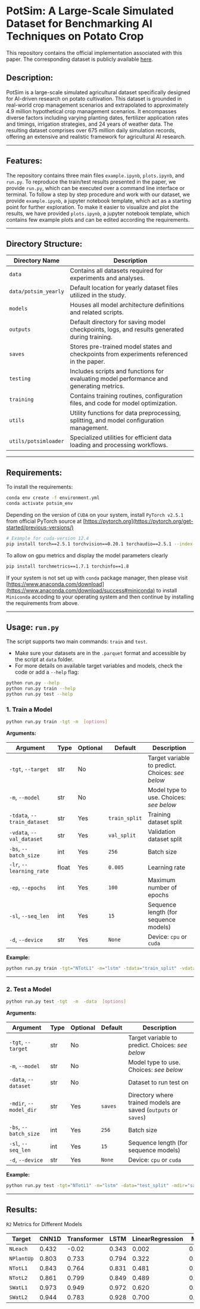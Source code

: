 # PotSim: A Large-Scale Simulated Dataset for Benchmarking AI Techniques on Potato Crop

This repository contains the official implementation associated with this paper. The corresponding dataset is publicly available [here](https://doi.org/10.7910/DVN/GQMDOV).

## Description:

PotSim is a large-scale simulated agricultural dataset specifically designed for AI-driven research on potato cultivation. This dataset is grounded in real-world crop management scenarios and extrapolated to approximately 4.9 million hypothetical crop management scenarios. It encompasses diverse factors including varying planting dates, fertilizer application rates and timings, irrigation strategies, and 24 years of weather data. The resulting dataset comprises over 675 million daily simulation records, offering an extensive and realistic framework for agricultural AI research.

---

## Features:

The repository contains three main files `example.ipynb`, `plots.ipynb`, and `run.py`. To reproduce the train/test results presented in the paper, we provide `run.py`, which can be executed over a command line interface or terminal. To follow a step by step procedure and work with our dataset, we provide `example.ipynb`, a jupyter notebook template, which act as a starting point for further exploration. To make it easier to visualize and plot the results, we have provided `plots.ipynb`, a jupyter notebook template, which contains few example plots and can be edited according the requirements.

---



## Directory Structure:

| Directory Name       | Description                                                                                  |
| -------------------- | -------------------------------------------------------------------------------------------- |
| `data`               | Contains all datasets required for experiments and analyses.                                 |
| `data/potsim_yearly` | Default location for yearly dataset files utilized in the study.                             |
| `models`             | Houses all model architecture definitions and related scripts.                               |
| `outputs`            | Default directory for saving model checkpoints, logs, and results generated during training. |
| `saves`              | Stores pre-trained model states and checkpoints from experiments referenced in the paper.    |
| `testing`            | Includes scripts and functions for evaluating model performance and generating metrics.      |
| `training`           | Contains training routines, configuration files, and code for model optimization.            |
| `utils`              | Utility functions for data preprocessing, splitting, and model configuration management.     |
| `utils/potsimloader` | Specialized utilities for efficient data loading and processing workflows.                   |



----

## Requirements:

To install the requirements:

```bash
conda env create -f environment.yml
conda activate potsim_env
```

Depending on the version of `CUDA` on your system, install `PyTorch v2.5.1` from official PyTorch source at [https://pytorch.org](https://pytorch.org/get-started/previous-versions/)

```bash
# Example for cuda-version 12.4
pip install torch==2.5.1 torchvision==0.20.1 torchaudio==2.5.1 --index-url https://download.pytorch.org/whl/cu124
```

To allow on gpu metrics and display the model parameters clearly

```bash
pip install torchmetrics==1.7.1 torchinfo==1.8
```

If your system is not set up with `conda` package manager, then please visit [https://www.anaconda.com/download](https://www.anaconda.com/download/success#miniconda) to install `Miniconda` accoding to your operating system and then continue by installing the requirements from above.




----

## Usage: `run.py`

The script supports two main commands: `train` and `test`.

- Make sure your datasets are in the `.parquet` format and accessible by the script at `data` folder.
- For more details on available target variables and models, check the code or add a `--help` flag:

```bash
python run.py --help
python run.py train --help
python run.py test --help
```

### 1. Train a Model

```bash
python run.py train -tgt -m  [options]
```

**Arguments:**

| Argument                    | Type  | Optional | Default       | Description                                      |
| --------------------------- | ----- | -------- | ------------- | ------------------------------------------------ |
| `-tgt`, `--target`          | str   | No       |               | Target variable to predict. Choices: _see below_ |
| `-m`, `--model`             | str   | No       |               | Model type to use. Choices: _see below_          |
| `-tdata`, `--train_dataset` | str   | Yes      | `train_split` | Training dataset split                           |
| `-vdata`, `--val_dataset`   | str   | Yes      | `val_split`   | Validation dataset split                         |
| `-bs`, `--batch_size`       | int   | Yes      | `256`         | Batch size                                       |
| `-lr`, `--learning_rate`    | float | Yes      | `0.005`       | Learning rate                                    |
| `-ep`, `--epochs`           | int   | Yes      | `100`         | Maximum number of epochs                         |
| `-sl`, `--seq_len`          | int   | Yes      | `15`          | Sequence length (for sequence models)            |
| `-d`, `--device`            | str   | Yes      | `None`        | Device: `cpu` or `cuda`                          |

**Example:**

```bash
python run.py train -tgt="NTotL1" -m="lstm" -tdata="train_split" -vdata="val_split" -bs=256 -lr=0.001 -ep=10 -sl=15 -d="cuda"
```

---

### 2. Test a Model

```bash
python run.py test -tgt  -m  -data  [options]
```

**Arguments:**

| Argument               | Type | Optional | Default | Description                                                     |
| ---------------------- | ---- | -------- | ------- | --------------------------------------------------------------- |
| `-tgt`, `--target`     | str  | No       |         | Target variable to predict. Choices: _see below_                |
| `-m`, `--model`        | str  | No       |         | Model type to use. Choices: _see below_                         |
| `-data`, `--dataset`   | str  | No       |         | Dataset to run test on                                          |
| `-mdir`, `--model_dir` | str  | Yes      | `saves` | Directory where trained models are saved (`outputs` or `saves`) |
| `-bs`, `--batch_size`  | int  | Yes      | `256`   | Batch size                                                      |
| `-sl`, `--seq_len`     | int  | Yes      | `15`    | Sequence length (for sequence models)                           |
| `-d`, `--device`       | str  | Yes      | `None`  | Device: `cpu` or `cuda`                                         |

**Example:**

```bash
python run.py test -tgt="NTotL1" -m="lstm" -data="test_split" -mdir="saves" -bs=256 -sl=15 -d="cuda"
```

---

## Results:

`R2` Metrics for Different Models

| Target     | CNN1D | Transformer | LSTM  | LinearRegression | MLP   | TCN   |
| ---------- | ----- | ----------- | ----- | ---------------- | ----- | ----- |
| `NLeach`   | 0.432 | -0.02       | 0.343 | 0.002            | 0.014 | 0.265 |
| `NPlantUp` | 0.803 | 0.733       | 0.794 | 0.322            | 0.753 | 0.791 |
| `NTotL1`   | 0.843 | 0.764       | 0.831 | 0.481            | 0.779 | 0.823 |
| `NTotL2`   | 0.861 | 0.799       | 0.849 | 0.489            | 0.792 | 0.843 |
| `SWatL1`   | 0.973 | 0.949       | 0.972 | 0.620            | 0.841 | 0.950 |
| `SWatL2`   | 0.944 | 0.783       | 0.928 | 0.700            | 0.816 | 0.914 |
